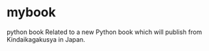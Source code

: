# mybook
python book
Related to a new Python book which will publish from Kindaikagakusya in Japan.

